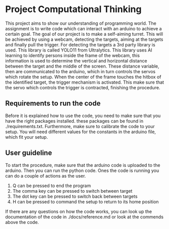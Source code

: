 # Project Computational Thinking
This project aims to show our understanding of programming world. The assignment is to write code which can interact with an arduino to achieve a certain goal.
The goal of our project is to make a self-aiming turret. This will be achieved by using a webcam, detecting the targets, aiming at the targets and finally pull the trigger.
For detecting the targets a 3rd party library is used. This library is called YOLO11 from Ultralytics. This library uses AI learning to identify persons inside the frame of the webcam, this information is used to determine the vertical and horizontal distance between the target and the middle of the screen.
These distance variable, then are communicated to the arduino, which in turn controls the servos which rotate the setup. When the center of the frame touches the hitbox of the identified target, the trigger mechanism is activated. 
This make sure that the servo which controls the trigger is contracted, finishing the procedure.

## Requirements to run the code
Before it is explained how to use the code, you need to make sure that you have the right packages installed. these packages can be found in ./requirements.txt. Furthermore, make sure to calibrate the code to your setup. You will need different values for the constants in the arduino file, which fit your setup.

## User guideline
To start the procedure, make sure that the arduino code is uploaded to the arduino. Then you can run the python code. Ones the code is running you can do a couple of actions as the user.
1. Q can be pressed to end the program
2. The comma key can be pressed to switch between target
3. The dot key can be pressed to switch back between targets
4. H can be pressed to command the setup to return to its home position

If there are any questions on how the code works,  you can look up the documentation of the code in ./docs/reference.md or look at the commends above the code.

